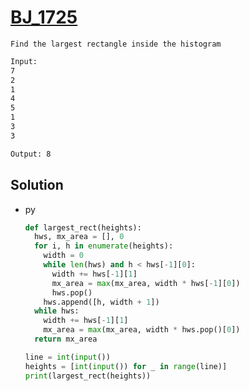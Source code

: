 # [BJ_1725](https://acmicpc.net/problem/1725)

```en
Find the largest rectangle inside the histogram
```

```txt
Input:
7
2
1
4
5
1
3
3

Output: 8
```

## Solution

* py

  ```py
  def largest_rect(heights):
    hws, mx_area = [], 0
    for i, h in enumerate(heights):
      width = 0
      while len(hws) and h < hws[-1][0]:
        width += hws[-1][1]
        mx_area = max(mx_area, width * hws[-1][0])
        hws.pop()
      hws.append([h, width + 1])
    while hws:
      width += hws[-1][1]
      mx_area = max(mx_area, width * hws.pop()[0])
    return mx_area

  line = int(input())
  heights = [int(input()) for _ in range(line)]
  print(largest_rect(heights))
  ```
